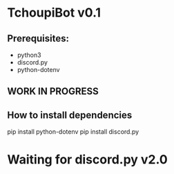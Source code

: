 # TchoupiBot v0.1
## Prerequisites:
- python3
- discord.py
- python-dotenv
## WORK IN PROGRESS

## How to install dependencies
pip install python-dotenv
pip install discord.py
# Waiting for discord.py v2.0